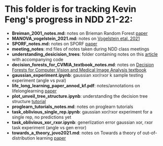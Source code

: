 # This folder is for tracking Kevin Feng's progress in NDD 21-22:
- **Breiman_2001_notes.md:** notes on Brieman Random Forest [paper](https://link.springer.com/content/pdf/10.1023/A:1010933404324.pdf)
- **MANOVA_vogelstein_2021.md:** notes on [Vogelstein etal. 2021](https://arxiv.org/pdf/1910.08883.pdf)
- **SPORF_notes.md:** notes on SPORF [paper](https://arxiv.org/pdf/1506.03410.pdf)
- **meeting_notes**: md files of notes taken during NDD class meetings
- **understanding_desicision_trees**: folder containing notes on this [article](https://medium.com/@valentin.jean.richer/understanding-decision-trees-once-and-for-all-2d891b1be579?source=friends_link&sk=451fa478c53f2b288aec0d46eb83d90d) with accompanying code
- **decision_forests_for_CVMIA_textbook_notes.md**: notes on [Decision Forests for Computer Vision and Medical Image Analysis textbook](https://link.springer.com/book/10.1007/978-1-4471-4929-3) 
- **gaussian_experiment.ipynb**: gaussian xor/rxor k sample testing experiment (angle vs pval)
- **life_long_learning_paper_annod_kf.pdf**: notes/annotations on lifelonglearning [paper](https://arxiv.org/pdf/2004.12908.pdf)
- **plot_unveil_tree_structure.ipynb**: understanding the decision tree structure [tutorial](https://scikit-learn.org/stable/auto_examples/tree/plot_unveil_tree_structure.html)
- **proglearn_tutorials_notes.md**: notes on proglearn tutorials
- **task_oblivious_single_rep.ipynb**: gaussian xor/rxor experiment for a single rep, no predictions yet
- **task_oblivious_xor_rxor.ipynb**: generlization error gaussian xor, rxor task experiment (angle vs gen error)
- **towards_a_theory_jovo2021.md**: notes on Towards a theory of out-of-distribution learning [paper](https://scholar.google.com/citations?view_op=view_citation&hl=en&user=DWPfdT4AAAAJ&sortby=pubdate&citation_for_view=DWPfdT4AAAAJ:Jxw8hHINxX0C)

